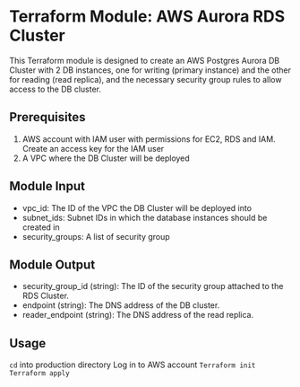 # Terraform Module: AWS Aurora RDS Cluster
This Terraform module is designed to create an AWS Postgres Aurora DB Cluster with 2 DB instances, one for writing (primary instance) and the other for reading (read replica), and the necessary security group rules to allow access to the DB cluster.


## Prerequisites
1. AWS account with IAM user with permissions for EC2, RDS and IAM. Create an access key for the IAM user
2. A VPC where the DB Cluster will be deployed

## Module Input
- vpc_id: The ID of the VPC the DB Cluster will be deployed into
- subnet_ids: Subnet IDs in which the database instances should be created in
- security_groups: A list of security group

## Module Output
- security_group_id (string): The ID of the security group attached to the RDS Cluster.
- endpoint (string): The DNS address of the DB cluster.
- reader_endpoint (string): The DNS address of the read replica.

## Usage
`cd` into production directory
Log in to AWS account
`Terraform init`
`Terraform apply`